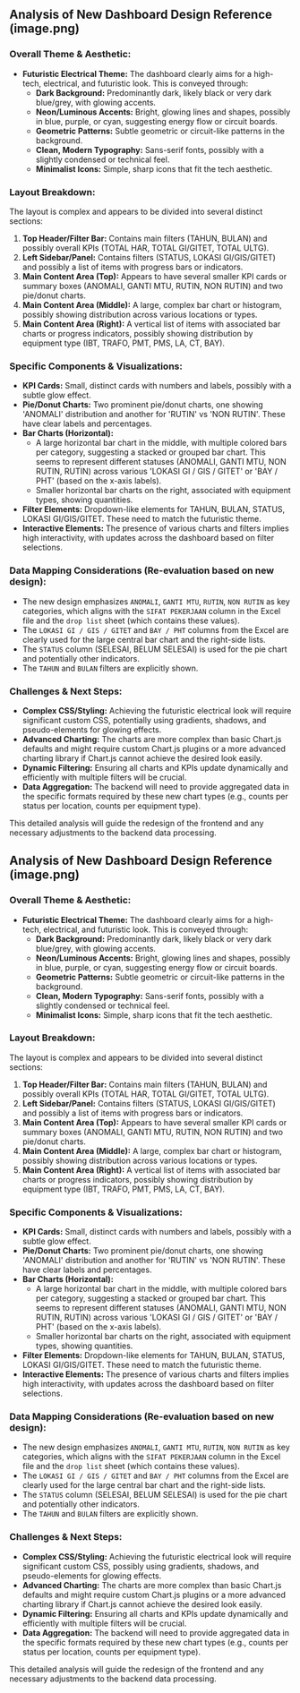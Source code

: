 
## Analysis of New Dashboard Design Reference (image.png)

### Overall Theme & Aesthetic:
-   **Futuristic Electrical Theme:** The dashboard clearly aims for a high-tech, electrical, and futuristic look. This is conveyed through:
    -   **Dark Background:** Predominantly dark, likely black or very dark blue/grey, with glowing accents.
    -   **Neon/Luminous Accents:** Bright, glowing lines and shapes, possibly in blue, purple, or cyan, suggesting energy flow or circuit boards.
    -   **Geometric Patterns:** Subtle geometric or circuit-like patterns in the background.
    -   **Clean, Modern Typography:** Sans-serif fonts, possibly with a slightly condensed or technical feel.
    -   **Minimalist Icons:** Simple, sharp icons that fit the tech aesthetic.

### Layout Breakdown:
The layout is complex and appears to be divided into several distinct sections:
1.  **Top Header/Filter Bar:** Contains main filters (TAHUN, BULAN) and possibly overall KPIs (TOTAL HAR, TOTAL GI/GITET, TOTAL ULTG).
2.  **Left Sidebar/Panel:** Contains filters (STATUS, LOKASI GI/GIS/GITET) and possibly a list of items with progress bars or indicators.
3.  **Main Content Area (Top):** Appears to have several smaller KPI cards or summary boxes (ANOMALI, GANTI MTU, RUTIN, NON RUTIN) and two pie/donut charts.
4.  **Main Content Area (Middle):** A large, complex bar chart or histogram, possibly showing distribution across various locations or types.
5.  **Main Content Area (Right):** A vertical list of items with associated bar charts or progress indicators, possibly showing distribution by equipment type (IBT, TRAFO, PMT, PMS, LA, CT, BAY).

### Specific Components & Visualizations:
-   **KPI Cards:** Small, distinct cards with numbers and labels, possibly with a subtle glow effect.
-   **Pie/Donut Charts:** Two prominent pie/donut charts, one showing 'ANOMALI' distribution and another for 'RUTIN' vs 'NON RUTIN'. These have clear labels and percentages.
-   **Bar Charts (Horizontal):**
    -   A large horizontal bar chart in the middle, with multiple colored bars per category, suggesting a stacked or grouped bar chart. This seems to represent different statuses (ANOMALI, GANTI MTU, NON RUTIN, RUTIN) across various 'LOKASI GI / GIS / GITET' or 'BAY / PHT' (based on the x-axis labels).
    -   Smaller horizontal bar charts on the right, associated with equipment types, showing quantities.
-   **Filter Elements:** Dropdown-like elements for TAHUN, BULAN, STATUS, LOKASI GI/GIS/GITET. These need to match the futuristic theme.
-   **Interactive Elements:** The presence of various charts and filters implies high interactivity, with updates across the dashboard based on filter selections.

### Data Mapping Considerations (Re-evaluation based on new design):
-   The new design emphasizes `ANOMALI`, `GANTI MTU`, `RUTIN`, `NON RUTIN` as key categories, which aligns with the `SIFAT PEKERJAAN` column in the Excel file and the `drop list` sheet (which contains these values).
-   The `LOKASI GI / GIS / GITET` and `BAY / PHT` columns from the Excel are clearly used for the large central bar chart and the right-side lists.
-   The `STATUS` column (SELESAI, BELUM SELESAI) is used for the pie chart and potentially other indicators.
-   The `TAHUN` and `BULAN` filters are explicitly shown.

### Challenges & Next Steps:
-   **Complex CSS/Styling:** Achieving the futuristic electrical look will require significant custom CSS, potentially using gradients, shadows, and pseudo-elements for glowing effects.
-   **Advanced Charting:** The charts are more complex than basic Chart.js defaults and might require custom Chart.js plugins or a more advanced charting library if Chart.js cannot achieve the desired look easily.
-   **Dynamic Filtering:** Ensuring all charts and KPIs update dynamically and efficiently with multiple filters will be crucial.
-   **Data Aggregation:** The backend will need to provide aggregated data in the specific formats required by these new chart types (e.g., counts per status per location, counts per equipment type).

This detailed analysis will guide the redesign of the frontend and any necessary adjustments to the backend data processing.


## Analysis of New Dashboard Design Reference (image.png)

### Overall Theme & Aesthetic:
-   **Futuristic Electrical Theme:** The dashboard clearly aims for a high-tech, electrical, and futuristic look. This is conveyed through:
    -   **Dark Background:** Predominantly dark, likely black or very dark blue/grey, with glowing accents.
    -   **Neon/Luminous Accents:** Bright, glowing lines and shapes, possibly in blue, purple, or cyan, suggesting energy flow or circuit boards.
    -   **Geometric Patterns:** Subtle geometric or circuit-like patterns in the background.
    -   **Clean, Modern Typography:** Sans-serif fonts, possibly with a slightly condensed or technical feel.
    -   **Minimalist Icons:** Simple, sharp icons that fit the tech aesthetic.

### Layout Breakdown:
The layout is complex and appears to be divided into several distinct sections:
1.  **Top Header/Filter Bar:** Contains main filters (TAHUN, BULAN) and possibly overall KPIs (TOTAL HAR, TOTAL GI/GITET, TOTAL ULTG).
2.  **Left Sidebar/Panel:** Contains filters (STATUS, LOKASI GI/GIS/GITET) and possibly a list of items with progress bars or indicators.
3.  **Main Content Area (Top):** Appears to have several smaller KPI cards or summary boxes (ANOMALI, GANTI MTU, RUTIN, NON RUTIN) and two pie/donut charts.
4.  **Main Content Area (Middle):** A large, complex bar chart or histogram, possibly showing distribution across various locations or types.
5.  **Main Content Area (Right):** A vertical list of items with associated bar charts or progress indicators, possibly showing distribution by equipment type (IBT, TRAFO, PMT, PMS, LA, CT, BAY).

### Specific Components & Visualizations:
-   **KPI Cards:** Small, distinct cards with numbers and labels, possibly with a subtle glow effect.
-   **Pie/Donut Charts:** Two prominent pie/donut charts, one showing \'ANOMALI\' distribution and another for \'RUTIN\' vs \'NON RUTIN\'. These have clear labels and percentages.
-   **Bar Charts (Horizontal):**
    -   A large horizontal bar chart in the middle, with multiple colored bars per category, suggesting a stacked or grouped bar chart. This seems to represent different statuses (ANOMALI, GANTI MTU, NON RUTIN, RUTIN) across various \'LOKASI GI / GIS / GITET\' or \'BAY / PHT\' (based on the x-axis labels).
    -   Smaller horizontal bar charts on the right, associated with equipment types, showing quantities.
-   **Filter Elements:** Dropdown-like elements for TAHUN, BULAN, STATUS, LOKASI GI/GIS/GITET. These need to match the futuristic theme.
-   **Interactive Elements:** The presence of various charts and filters implies high interactivity, with updates across the dashboard based on filter selections.

### Data Mapping Considerations (Re-evaluation based on new design):
-   The new design emphasizes `ANOMALI`, `GANTI MTU`, `RUTIN`, `NON RUTIN` as key categories, which aligns with the `SIFAT PEKERJAAN` column in the Excel file and the `drop list` sheet (which contains these values).
-   The `LOKASI GI / GIS / GITET` and `BAY / PHT` columns from the Excel are clearly used for the large central bar chart and the right-side lists.
-   The `STATUS` column (SELESAI, BELUM SELESAI) is used for the pie chart and potentially other indicators.
-   The `TAHUN` and `BULAN` filters are explicitly shown.

### Challenges & Next Steps:
-   **Complex CSS/Styling:** Achieving the futuristic electrical look will require significant custom CSS, possibly using gradients, shadows, and pseudo-elements for glowing effects.
-   **Advanced Charting:** The charts are more complex than basic Chart.js defaults and might require custom Chart.js plugins or a more advanced charting library if Chart.js cannot achieve the desired look easily.
-   **Dynamic Filtering:** Ensuring all charts and KPIs update dynamically and efficiently with multiple filters will be crucial.
-   **Data Aggregation:** The backend will need to provide aggregated data in the specific formats required by these new chart types (e.g., counts per status per location, counts per equipment type).

This detailed analysis will guide the redesign of the frontend and any necessary adjustments to the backend data processing.

